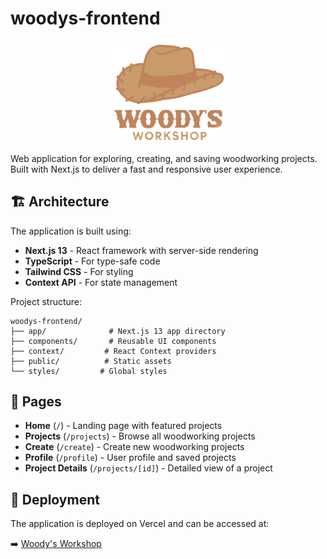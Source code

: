 # woodys-frontend

<div align="center">
  <img src="/public/woodys-workshop.png" alt="Woody's Workshop Logo" width="200"/>
</div>

Web application for exploring, creating, and saving woodworking projects. Built with Next.js to deliver a fast and responsive user experience.

## 🏗️ Architecture

The application is built using:
- **Next.js 13** - React framework with server-side rendering
- **TypeScript** - For type-safe code
- **Tailwind CSS** - For styling
- **Context API** - For state management

Project structure:
```
woodys-frontend/
├── app/              # Next.js 13 app directory
├── components/       # Reusable UI components
├── context/         # React Context providers
├── public/          # Static assets
└── styles/         # Global styles
```

## 📄 Pages

- **Home** (`/`) - Landing page with featured projects
- **Projects** (`/projects`) - Browse all woodworking projects
- **Create** (`/create`) - Create new woodworking projects
- **Profile** (`/profile`) - User profile and saved projects
- **Project Details** (`/projects/[id]`) - Detailed view of a project

## 🚀 Deployment

The application is deployed on Vercel and can be accessed at:

➡️ [Woody's Workshop](https://woodys-frontend.vercel.app/)